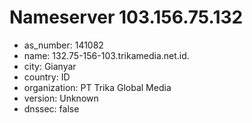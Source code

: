 # Nameserver 103.156.75.132

* as_number: 141082
* name: 132.75-156-103.trikamedia.net.id.
* city: Gianyar
* country: ID
* organization: PT Trika Global Media
* version: Unknown
* dnssec: false
